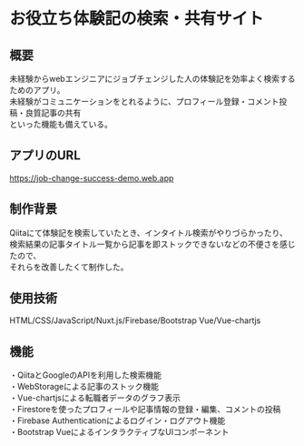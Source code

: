 # お役立ち体験記の検索・共有サイト

## 概要
未経験からwebエンジニアにジョブチェンジした人の体験記を効率よく検索するためのアプリ。  
未経験がコミュニケーションをとれるように、プロフィール登録・コメント投稿・良質記事の共有  
といった機能も備えている。  

## アプリのURL
https://job-change-success-demo.web.app  

## 制作背景
Qiitaにて体験記を検索していたとき、インタイトル検索がやりづらかったり、  
検索結果の記事タイトル一覧から記事を即ストックできないなどの不便さを感じたので、  
それらを改善したくて制作した。  

## 使用技術
HTML/CSS/JavaScript/Nuxt.js/Firebase/Bootstrap Vue/Vue-chartjs  

## 機能
・QiitaとGoogleのAPIを利用した検索機能  
・WebStorageによる記事のストック機能  
・Vue-chartjsによる転職者データのグラフ表示  
・Firestoreを使ったプロフィールや記事情報の登録・編集、コメントの投稿  
・Firebase Authenticationによるログイン・ログアウト機能  
・Bootstrap VueによるインタラクティブなUIコンポーネント  
